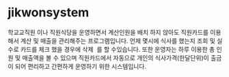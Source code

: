 # jikwonsystem
학교교직원 이나 직원식당을 운영하면서 계산인원을 배치 하지 않아도 직원카드를 이용해서 계산 및 매출을 관리해주는 프로그램입니다.
언제 몇시에 식사를 했는지 조회 및 실수로 카드를 체크 했을 경우에 삭제  를 할 수있습니다.
또한 운영자는 하루 이용한 총 인원 및 매출액을 볼 수 있으며 직원카드에서 
자동으로 개인의 식사가격(한달단위)이 출금이 되어 편리하고 간편하게 운영하기 위한 시스템입니다.
